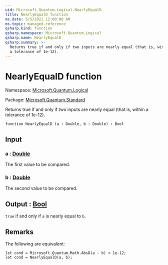 ```yaml
---
uid: Microsoft.Quantum.Logical.NearlyEqualD
title: NearlyEqualD function
ms.date: 5/5/2021 12:00:00 AM
ms.topic: managed-reference
qsharp.kind: function
qsharp.namespace: Microsoft.Quantum.Logical
qsharp.name: NearlyEqualD
qsharp.summary: >-
  Returns true if and only if two inputs are nearly equal (that is, within
  a tolerance of 1e-12).
---
```


# NearlyEqualD function

Namespace: [Microsoft.Quantum.Logical](xref:Microsoft.Quantum.Logical)

Package: [Microsoft.Quantum.Standard](https://nuget.org/packages/Microsoft.Quantum.Standard)


Returns true if and only if two inputs are nearly equal (that is, withina tolerance of 1e-12).

```qsharp
function NearlyEqualD (a : Double, b : Double) : Bool
```


## Input

### a : [Double](xref:microsoft.quantum.qsharp.valueliterals#double-literals)

The first value to be compared.


### b : [Double](xref:microsoft.quantum.qsharp.valueliterals#double-literals)

The second value to be compared.



## Output : [Bool](xref:microsoft.quantum.qsharp.valueliterals#bool-literals)

`true` if and only if `a` is nearly equal to `b`.

## Remarks

The following are equivalent:```qsharplet cond = Microsoft.Quantum.Math.AbsD(a - b) < 1e-12;let cond = NearlyEqualD(a, b);```